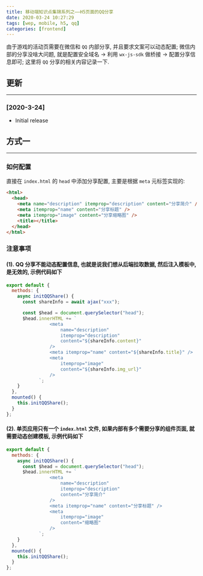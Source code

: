 ```yaml
---
title: 移动端知识点集锦系列之——H5页面的QQ分享
date: 2020-03-24 10:27:29
tags: [wep, mobile, h5, qq]
categories: [frontend]
---
```


由于游戏的活动页需要在微信和 `QQ` 内部分享, 并且要求文案可以动态配置; 微信内部的分享没啥大问题, 就是配置安全域名 -> 利用 `wx-js-sdk` 做桥接 -> 配置分享信息即可; 这里将 `QQ` 分享的相关内容记录一下.

<!-- more -->

## 更新

---

### [2020-3-24]

- Initial release

## 方式一

---

### 如何配置

直接在 `index.html` 的 `head` 中添加分享配置, 主要是根据 `meta` 元标签实现的:

```html
<html>
  <head>
    <meta name="description" itemprop="description" content="分享简介" />
    <meta itemprop="name" content="分享标题" />
    <meta itemprop="image" content="分享缩略图" />
    <title></title>
  </head>
</html>
```

### 注意事项

#### (1). QQ 分享不能动态配置信息, 也就是说我们想从后端拉取数据, 然后注入模板中, 是无效的, 示例代码如下

```js
export default {
  methods: {
    async initQQShare() {
      const shareInfo = await ajax("xxx");

      const $head = document.querySelector("head");
      $head.innerHTML += `
				<meta
					name="description"
					itemprop="description"
					content="${shareInfo.content}"
				/>
				<meta itemprop="name" content="${shareInfo.title}" />
				<meta
					itemprop="image"
					content="${shareInfo.img_url}"
				/>
			`;
    }
  },
  mounted() {
    this.initQQShare();
  }
};
```

#### (2). 单页应用只有一个 `index.html` 文件, 如果内部有多个需要分享的组件页面, 就需要动态创建模板, 示例代码如下

```js
export default {
  methods: {
    async initQQShare() {
      const $head = document.querySelector("head");
      $head.innerHTML += `
				<meta
					name="description"
					itemprop="description"
					content="分享简介"
				/>
				<meta itemprop="name" content="分享标题" />
				<meta
					itemprop="image"
					content="缩略图"
				/>
			`;
    }
  },
  mounted() {
    this.initQQShare();
  }
};
```
